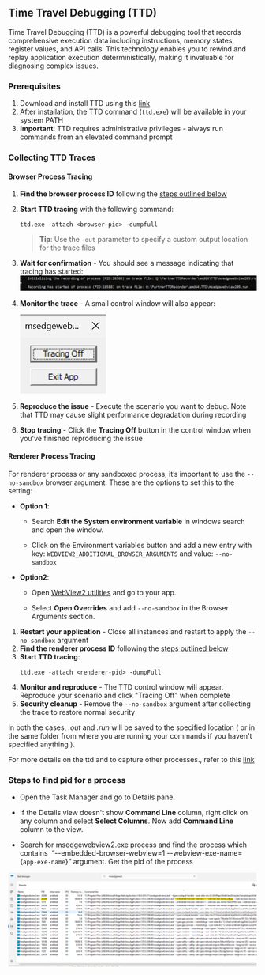 ## Time Travel Debugging (TTD)
Time Travel Debugging (TTD) is a powerful debugging tool that records comprehensive execution data including instructions, memory states, register values, and API calls. This technology enables you to rewind and replay application execution deterministically, making it invaluable for diagnosing complex issues.

### Prerequisites

1. Download and install TTD using this [link](https://aka.ms/ttd/download)
2. After installation, the TTD command (`ttd.exe`) will be available in your system PATH
3. **Important**: TTD requires administrative privileges - always run commands from an elevated command prompt
### Collecting TTD Traces

#### Browser Process Tracing

1. **Find the browser process ID** following the [steps outlined below](#finding-process-id)

2. **Start TTD tracing** with the following command:
   ```
   ttd.exe -attach <browser-pid> -dumpfull
   ```
   > **Tip**: Use the `-out` parameter to specify a custom output location for the trace files

3. **Wait for confirmation** - You should see a message indicating that tracing has started:
   ![TTD Started](resources/ttd-started.png)

4. **Monitor the trace** - A small control window will also appear:
   
   ![TTD Control Window](resources/ttd-window.png)

5. **Reproduce the issue** - Execute the scenario you want to debug. Note that TTD may cause slight performance degradation during recording

6. **Stop tracing** - Click the **Tracing Off** button in the control window when you've finished reproducing the issue
 
#### Renderer Process Tracing
 
For renderer process or any sandboxed process, it’s important to use the `--no-sandbox` browser argument. These are the options to set this to the setting:

- **Option 1**: 

    * Search **Edit the System environment variable** in windows search and open the window.

    * Click on the Environment variables button and add a new entry with key: `WEBVIEW2_ADDITIONAL_BROWSER_ARGUMENTS` and value: `--no-sandbox`

- **Option2**: 

    * Open [WebView2 utilities](https://david-risney.github.io/WebView2Utilities/) and go to your app.

    * Select **Open Overrides** and add `--no-sandbox` in the Browser Arguments section.


1. **Restart your application** - Close all instances and restart to apply the `--no-sandbox` argument
2. **Find the renderer process ID** following the [steps outlined below](#finding-process-id)
3. **Start TTD tracing**:
   ```
   ttd.exe -attach <renderer-pid> -dumpFull
   ```
4. **Monitor and reproduce** - The TTD control window will appear. Reproduce your scenario and click "Tracing Off" when complete
5. **Security cleanup** - Remove the `--no-sandbox` argument after collecting the trace to restore normal security
 
In both the cases, *.out* and *.run* will be saved to the specified location ( or in the same folder from where you are running your commands if you haven't specified anything ). 

For more details on the ttd and to capture other processes., refer to this [link](https://learn.microsoft.com/en-us/windows-hardware/drivers/debuggercmds/time-travel-debugging-ttd-exe-command-line-util)


### Steps to find pid for a process

- Open the Task Manager and go to Details pane.

- If the Details view doesn't show **Command Line** column, right click on any column and select **Select Columns**. Now add **Command Line** column to the view.

- Search for msedgewebview2.exe process and find the process which contains  “--embedded-browser-webview=1 --webview-exe-name={`app-exe-name`}” argument. Get the pid of the process

![pid-taskbar](resources/pid-taskbar.png)
